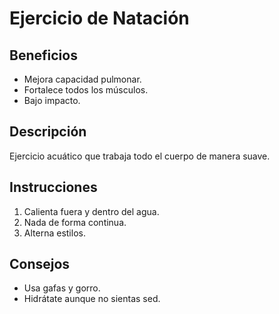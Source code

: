 # Ejercicio de Natación

## Beneficios
- Mejora capacidad pulmonar.
- Fortalece todos los músculos.
- Bajo impacto.

## Descripción
Ejercicio acuático que trabaja todo el cuerpo de manera suave.

## Instrucciones
1. Calienta fuera y dentro del agua.
2. Nada de forma continua.
3. Alterna estilos.

## Consejos
- Usa gafas y gorro.
- Hidrátate aunque no sientas sed.
